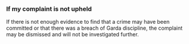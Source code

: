 ###  **If my complaint is not upheld**

If there is not enough evidence to find that a crime may have been committed
or that there was a breach of Garda discipline, the complaint may be dismissed
and will not be investigated further.
